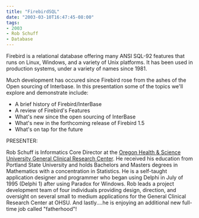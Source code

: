 ```yaml
---
title: "FirebirdSQL"
date: "2003-03-10T16:47:45-08:00"
tags:
- 2003
- Rob Schuff
- Database
---
```


Firebird is a relational database offering many ANSI SQL-92 features that runs on Linux, Windows, and a variety of Unix platforms. It has been used in production systems, under a variety of names since 1981.

Much development has occured since Firebird rose from the ashes of the Open sourcing of Interbase.  In this presentation some of the topics we'll explore and demonstrate include:

- A brief history of Firebird/InterBase
- A review of Firebird's Features
- What's new since the open sourcing of InterBase
- What's new in the forthcoming release of Firebird 1.5
- What's on tap for the future

PRESENTER:

Rob Schuff is Informatics Core Director at the [Oregon Health & Science University General Clinical Research Center](http://gcrc.ohsu.edu). He received his education from Portland State University and holds Bachelors and Masters degrees in Mathematics with a concentration in Statistics. He is a self-taught application designer and programmer who began using Delphi in July of 1995 (Delphi 1) after using Paradox for Windows. Rob leads a project development team of four individuals providing design, direction, and oversight on several small to medium applications for the General Clinical Research Center at OHSU.  And lastly....he is enjoying an additional new full-time job called "fatherhood"!
